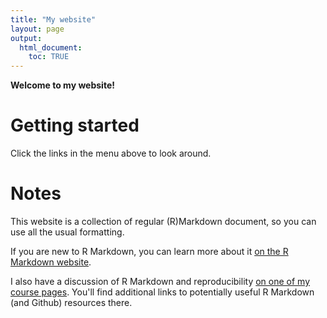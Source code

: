 ```yaml
---
title: "My website"
layout: page
output: 
  html_document:
    toc: TRUE
---
```





**Welcome to my website!**


# Getting started

Click the links in the menu above to look around.


# Notes

This website is a collection of regular (R)Markdown document, so you can use all the usual formatting.

If you are new to R Markdown, you can learn more about it [on the R Markdown website](https://rmarkdown.rstudio.com/). 

I also have a discussion of R Markdown and reproducibility [on one of my course pages](https://andreashandel.github.io/MADAcourse/1e_ToolsforReproducibility.html). You'll find additional links to potentially useful R Markdown (and Github) resources there.


